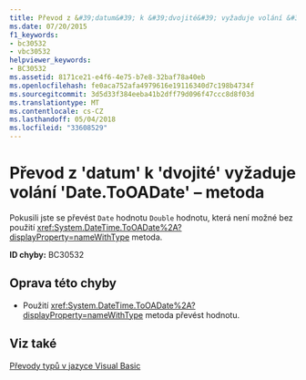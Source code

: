 ```yaml
---
title: Převod z &#39;datum&#39; k &#39;dvojité&#39; vyžaduje volání &#39;Date.ToOADate&#39; – metoda
ms.date: 07/20/2015
f1_keywords:
- bc30532
- vbc30532
helpviewer_keywords:
- BC30532
ms.assetid: 8171ce21-e4f6-4e75-b7e8-32baf78a40eb
ms.openlocfilehash: fe0aca752afa4979616e19116340d7c198b4734f
ms.sourcegitcommit: 3d5d33f384eeba41b2dff79d096f47ccc8d8f03d
ms.translationtype: MT
ms.contentlocale: cs-CZ
ms.lasthandoff: 05/04/2018
ms.locfileid: "33608529"
---
```

# <a name="conversion-from-39date39-to-39double39-requires-calling-the-39datetooadate39-method"></a>Převod z &#39;datum&#39; k &#39;dvojité&#39; vyžaduje volání &#39;Date.ToOADate&#39; – metoda
Pokusili jste se převést `Date` hodnotu `Double` hodnotu, která není možné bez použití <xref:System.DateTime.ToOADate%2A?displayProperty=nameWithType> metoda.  
  
 **ID chyby:** BC30532  
  
## <a name="to-correct-this-error"></a>Oprava této chyby  
  
-   Použití <xref:System.DateTime.ToOADate%2A?displayProperty=nameWithType> metoda převést hodnotu.  
  
## <a name="see-also"></a>Viz také  
 [Převody typů v jazyce Visual Basic](../../visual-basic/programming-guide/language-features/data-types/type-conversions.md)
